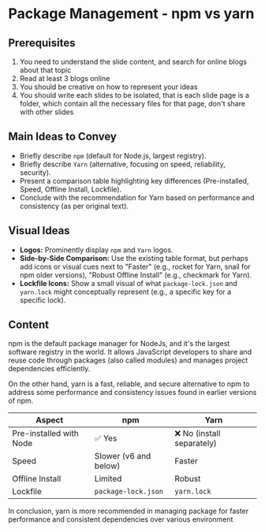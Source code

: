# Package Management - npm vs yarn

## Prerequisites
1. You need to understand the slide content, and search for online blogs about that topic
2. Read at least 3 blogs online
3. You should be creative on how to represent your ideas
4. You should write each slides to be isolated, that is each slide page is a folder, which contain all the necessary files for that page, don't share with other slides


## Main Ideas to Convey

- Briefly describe `npm` (default for Node.js, largest registry).
- Briefly describe `Yarn` (alternative, focusing on speed, reliability, security).
- Present a comparison table highlighting key differences (Pre-installed, Speed, Offline Install, Lockfile).
- Conclude with the recommendation for Yarn based on performance and consistency (as per original text).

## Visual Ideas

- **Logos:** Prominently display `npm` and `Yarn` logos.
- **Side-by-Side Comparison:** Use the existing table format, but perhaps add icons or visual cues next to "Faster" (e.g., rocket for Yarn, snail for npm older versions), "Robust Offline Install" (e.g., checkmark for Yarn).
- **Lockfile Icons:** Show a small visual of what `package-lock.json` and `yarn.lock` might conceptually represent (e.g., a specific key for a specific lock).

## Content

npm is the default package manager for NodeJs, and it's the largest software registry in the world. It allows JavaScript developers to share and reuse code through packages (also called modules) and manages project dependencies efficiently.

On the other hand, yarn is a fast, reliable, and secure alternative to npm to address some performance and consistency issues found in earlier versions of npm.

| Aspect                  | npm                   | Yarn                     |
| ----------------------- | --------------------- | ------------------------ |
| Pre-installed with Node | ✅ Yes                | ❌ No (install separately) |
| Speed                   | Slower (v6 and below) | Faster                   |
| Offline Install         | Limited               | Robust                   |
| Lockfile                | `package-lock.json`   | `yarn.lock`              |

In conclusion, yarn is more recommended in managing package for faster performance and consistent dependencies over various environment 